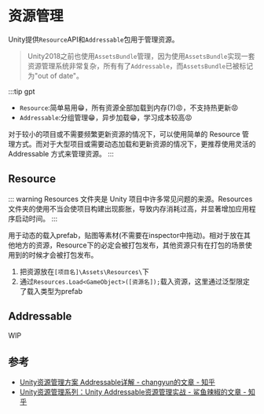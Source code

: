 # 资源管理

Unity提供`Resource`API和`Addressable`包用于管理资源。
> Unity2018之前也使用`AssetsBundle`管理，因为使用`AssetsBundle`实现一套资源管理系统非常复杂，所有有了`Addressable`，而`AssetsBundle`已被标记为"out of date"。

:::tip gpt

- `Resource`:简单易用😁，所有资源全部加载到内存(?)😡，不支持热更新😡
- `Addressable`:分组管理😁，异步加载😁，学习成本较高😡

对于较小的项目或不需要频繁更新资源的情况下，可以使用简单的 Resource 管理方式。而对于大型项目或需要动态加载和更新资源的情况下，更推荐使用灵活的 Addressable 方式来管理资源。
:::

## Resource

::: warning
Resources 文件夹是 Unity 项目中许多常见问题的来源。Resources 文件夹的使用不当会使项目构建出现膨胀，导致内存消耗过高，并显著增加应用程序启动时间。
:::

用于动态的载入prefab，贴图等素材(不需要在inspector中拖动)。相对于放在其他地方的资源，Resource下的必定会被打包发布，其他资源只有在打包的场景使用到的时候才会被打包发布。

1. 把资源放在`[项目名]\Assets\Resources\`下
2. 通过`Resources.Load<GameObject>([资源名]);`载入资源，这里通过泛型限定了载入类型为prefab
 
## Addressable

WIP

## 参考
- [Unity资源管理方案 Addressable详解 - changyun的文章 - 知乎](https://zhuanlan.zhihu.com/p/635796583)
- [Unity资源管理系列：Unity Addressable资源管理实战 - 鲨鱼辣椒的文章 - 知乎](https://zhuanlan.zhihu.com/p/541893117)